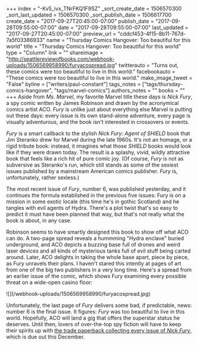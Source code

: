 +++
index = "-Kv5_ivx_TNrFKQ1F9SZ"
_sort_create_date = 1506570300
_sort_last_updated = 1506570300
_sort_publish_date = 1506617700
create_date = "2017-09-27T20:45:00-07:00"
publish_date = "2017-09-28T09:55:00-07:00"
date = "2017-09-28T09:55:00-07:00"
last_updated = "2017-09-27T20:45:00-07:00"
preview_url = "cddcf453-4f15-8b11-767d-7a5f03386933"
name = "Thursday Comics Hangover: Too beautiful for this world"
title = "Thursday Comics Hangover: Too beautiful for this world"
type = "Column"
link = ""
shareimage = "http://seattlereviewofbooks.com/webhook-uploads/1506569958990/furyacospread.jpg"
twitterauto = "Turns out, these comics were too beautiful to live in this world."
facebookauto = "These comics were too beautiful to live in this world."
make_image_tweet = "False"
byline = ["writers/paul-constant"]
tags_notes = ["tags/thursday-comics-hangover", "tags/marvel-comics"]
authors_notes = ""
books = ""
+++
Aside from *Ms. Marvel*, my favorite Marvel title these days is *Nick Fury*, a spy comic written by James Robinson and drawn by the acronymical comics artist ACO. *Fury* is unlike just about everything else Marvel is putting out these days: every issue is its own stand-alone adventure, every page is visually adventurous, and the book isn't interested in crossovers or events.

*Fury* is a smart callback to the stylish *Nick Fury: Agent of SHIELD* book that Jim Steranko drew for Marvel during the late 1960s. It's not an homage, or a rigid tribute book: instead, it imagines what those *SHIELD* books would look like if they were drawn today. The result is a splashy, vivid, wildly attractive book that feels like a rich hit of pure comic joy. (Of course, *Fury* is not as subversive as Steranko's run, which still stands as some of the sexiest issues published by a mainstream American comics publisher. *Fury* is, unfortunately, rather sexless.)

The most recent issue of *Fury*, number 6, was published yesterday, and it continues the formula established in the previous five issues: Fury is on a mission in some exotic locale (this time he's in gothic Scotland) and he tangles with evil agents of Hydra. There's a plot twist that's so easy to predict it must have been planned that way, but that's not really what the book is about, in any case. 

Robinson seems to have smartly designed this book to show off what ACO can do. A two-page spread reveals a hummming "Hydra enclave" buried underground, and ACO depicts a buzzing base full of drones and weird laser devices and all kinds of mysterious tanks full of evil stuff being carted around. Later, ACO delights in taking the whole base apart, piece by piece, as Fury unravels their plans. I haven't stared this intently at pages of art from one of the big two publishers in a very long time. Here's a spread from an earlier issue of the comic, which shows Fury examining every possible threat on a wide-open casino floor:

<p class="image">![](/webhook-uploads/1506569958990/furyacospread.jpg)</p>

Unfortunately, the last page of *Fury* delivers some bad, if predictable, news: number 6 is the final issue. It figures: *Fury* was too beautiful to live in this world. Hopefully, ACO will land a gig that offers the superstar status he deserves. Until then, lovers of over-the-top spy fiction will have to keep their spirits up with [the trade paperback collecting every issue of *Nick Fury*](https://www.indiebound.org/book/9781302904869), which is due out this December.